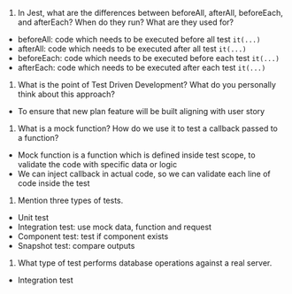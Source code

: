 1. In Jest, what are the differences between beforeAll, afterAll, beforeEach, and afterEach? When do they run? What are they used for?
- beforeAll: code which needs to be executed before all test `it(...)`
- afterAll: code which needs to be executed after all test `it(...)`
- beforeEach: code which needs to be executed before each test `it(...)`
- afterEach: code which needs to be executed after each test `it(...)`

1. What is the point of Test Driven Development? What do you personally think about this approach?
- To ensure that new plan feature will be built aligning with user story

1. What is a mock function? How do we use it to test a callback passed to a function?
- Mock function is a function which is defined inside test scope, to validate the code with specific data or logic
- We can inject callback in actual code, so we can validate each line of code inside the test

1. Mention three types of tests.
- Unit test
- Integration test: use mock data, function and request 
- Component test: test if component exists
- Snapshot test: compare outputs

1. What type of test performs database operations against a real server.
- Integration test
